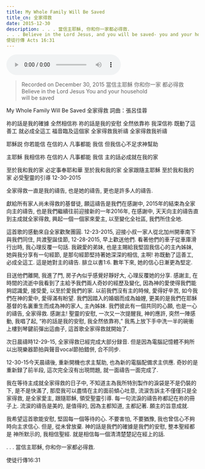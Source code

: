 ```yaml
---
title: My Whole Family Will Be Saved
title_cn: 全家得救 
date: 2015-12-30
description: . . . 當信主耶穌, 你和你一家都必得救.
. . . Believe in the Lord Jesus, and you will be saved- you and your household.
​使徒行傳 Acts 16:31
---
```


<audio controls src="/content/posts/holy-holy-holy/holy-holy-holy-choir.mp3"></audio>

>Recorded on December 30, 2015
>當信主耶穌
>你和你一家 
>都必得救
>Believe in the Lord Jesus
>You and your household  
>will be saved

My Whole Family Will Be Saved
​全家得救
詞曲：張呂佳蓉

祢的話是我的確據
全然相信祢
祢的話是我的安慰
全然依靠祢
我深信祢
既動了這善工
就必成全這工
福音臨及這個家
全家得救我祈禱
全家得救我祈禱

耶穌説
你若能信
在信的人
凡事都能
我信
但我信心不足求神幫助

主耶穌
我相信祢
在信的人
凡事都能
我信
主的話必成就在我的家

至於我和我的家
必定事奉耶和華
至於我和我的家
全家跟隨主耶穌
至於我和我的家
必受聖靈的引導
12-30-2015

​全家得救一直是我的禱告, 也是她的禱告, 更也是許多人的禱告.
 
獻給所有家人尚未得救的基督徒, 願這禱告是我們在感謝中, 2015年的結束為全家向主的禱告, 也是我們繼續往前迎接新的一年2016年, 在感謝中, 天天向主的禱告直到主成就全家得救, 興起一個一個家來愛主, 以至變化全社區,  我們所住全地.
 
這首歌的感動來自全家歡聚團圓.  12-23-2015, 迎接小叔一家人從北加州開車南下與我們同住, 共渡聖誕佳節, 12-28-2015, 早上歡送他們.  看著他們的車子從車庫滑行出時, 我心理反覆一句話. 我親愛的弟妹, 也是主賜給我堅固我信心的主內姊妹, 她與我分享有一句經節, 是那句經節堅持著她深深的相信, 主啊! 祢既動了這善工, 必成全這工. 這是她對主的禱告. 腓立以書1:6. 數年下來, 她的信心日漸更為堅定.   
 
目送他們離開, 我進了門, 房子內似乎感覺好靜好大, 心理反覆她的分享.  感謝主, 在時間的流逝中我看到了主給予我們兩人奇妙的經歷及變化, 因為神的愛使得我們能夠認識愛, 接受愛, 以至於愛我們的家. 以前我們沒有主的時候, 愛得好辛苦, 如今我們在神的愛中, 愛得滿有盼望.  我們因踏入的婚姻而成為妯娌, 更美的是我們在耶穌基督的名裏重生而成為神的家人, 主內姊妹.  我們彼此有一個共同的心願, 也是一心的禱告, 全家得救.  感謝主!  聖靈的安慰, 一次又一次提醒我, 神的應許, 突然一陣感動, 我唱了起, “祢的話是我的安慰, 我全然依靠祢,” 我馬上放下手中洗一半的碗衝上樓到琴鍵前彈出這曲子, 這首歌全家得救就開始了.
 
次日晨禱時12-29-15, 全家得救已經完成大部分録音. 但是因為電腦記憶體不夠所以出現樂器節拍與聲音vocal節拍錯併, 合不同步.
 
12-30-15今天晨禱後, 重新開機也求主幫助, 也為新的電腦配備求主供應. 奇妙的是重新録了前半段, 這次完全沒有出現問題, 就一面禱告一面完成了.
 
我在等待主成就全家得救的日子中, 不知道主為我所特別製作的淚袋是不是仍裝的下, 是不是快滿了, 那麼我可以盡情在主的面前傾心吐意, 流涙吿訴主不僅僅只是全家得救, 是全家愛主, 跟隨耶穌, 領受聖靈引導.  每一句流淚的禱告祢都記在祢的冊子上. 流涙的禱告是美的, 是值得的, 因為主都知道, 主都記著.  願主的旨意成就.
 
我希望這首歌能安慰, 堅固每一個等待的心. 不要害怕, 不要猶豫, 我也曾信心不夠時向主求信心.   但是, 從未曾放棄. 神的話是我們的確據是我們的安慰, 整本聖經都是 神所默示的, 我相信聖經. 就是相信每一個清清楚楚記在經上的話. 
 
. . . 當信主耶穌, 你和你一家都必得救.
 
使徒行傳16:31